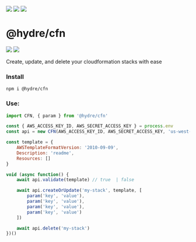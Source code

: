 ![][licence] [![][npm]][npmlink] [![][travis]][travislink]

# @hydre/cfn

[![][discord]][discordlink] [![][twitter]][twitterlink]

[licence]: https://img.shields.io/github/license/HydreIO/cfn.svg?style=for-the-badge
[npm]: https://img.shields.io/npm/v/@hydre/cfn.svg?logo=npm&style=for-the-badge
[npmlink]: https://www.npmjs.com/package/@hydre/cfn
[travis]: https://img.shields.io/travis/com/HydreIO/cfn.svg?logo=travis&style=for-the-badge
[travislink]: https://travis-ci.com/HydreIO/cfn
[twitter]: https://img.shields.io/badge/follow-us-blue.svg?logo=twitter&style=for-the-badge
[twitterlink]: https://twitter.com/hydreio
[discord]: https://img.shields.io/discord/265104803531587584.svg?logo=discord&style=for-the-badge
[discordlink]: https://discord.gg/Ea6a5cn

Create, update, and delete your cloudformation stacks with ease

### Install

`npm i @hydre/cfn`

### Use:

```js
import CFN, { param } from '@hydre/cfn'

const { AWS_ACCESS_KEY_ID, AWS_SECRET_ACCESS_KEY } = process.env
const api = new CFN(AWS_ACCESS_KEY_ID, AWS_SECRET_ACCESS_KEY, 'us-west-1')

const template = {
	AWSTemplateFormatVersion: '2010-09-09',
	Description: 'readme',
	Resources: []
}

void (async function() {
	await api.validate(template) // true  | false

	await api.createOrUpdate('my-stack', template, [
		param('key', 'value'),
		param('key', 'value'),
		param('key', 'value'),
		param('key', 'value')
	])

	await api.delete('my-stack')
})()
```
